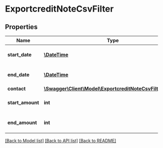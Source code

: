 # ExportcreditNoteCsvFilter

## Properties
Name | Type | Description | Notes
------------ | ------------- | ------------- | -------------
**start_date** | [**\DateTime**](\DateTime.md) | Start date of the credit note | [optional] 
**end_date** | [**\DateTime**](\DateTime.md) | End date of the credit note | [optional] 
**contact** | [**\Swagger\Client\Model\ExportcreditNoteCsvFilterContact**](ExportcreditNoteCsvFilterContact.md) |  | [optional] 
**start_amount** | **int** | filters the credit notes by amount | [optional] 
**end_amount** | **int** | filters the credit notes by amount | [optional] 

[[Back to Model list]](../../README.md#documentation-for-models) [[Back to API list]](../../README.md#documentation-for-api-endpoints) [[Back to README]](../../README.md)

